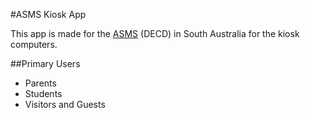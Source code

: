 #ASMS Kiosk App

This app is made for the [ASMS](http://www.asms.sa.edu.au) (DECD) in South Australia for the kiosk computers.

##Primary Users
* Parents
* Students
* Visitors and Guests